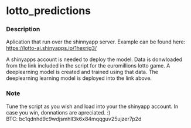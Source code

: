 # lotto_predictions

### Description
Aplication that run over the shinnyapp server. 
Example can be found here: https://lotto-ai.shinyapps.io/1hexrig3/

A shinyapps account is needed to deploy the model. 
Data is donwloaded from the link included in the script for the euromillions lotto game.
A deeplearning model is created and trained using that data. 
The deeplearning learning model is deployed into the link above. 

### Note
Tune the script as you wish and load into your the shinyapp account. 
In case you win, donnations are apreciated. :)  
BTC: bc1qdnhd9c9wdjsmhll3k6x84mqqguv25ujzer7p2d
